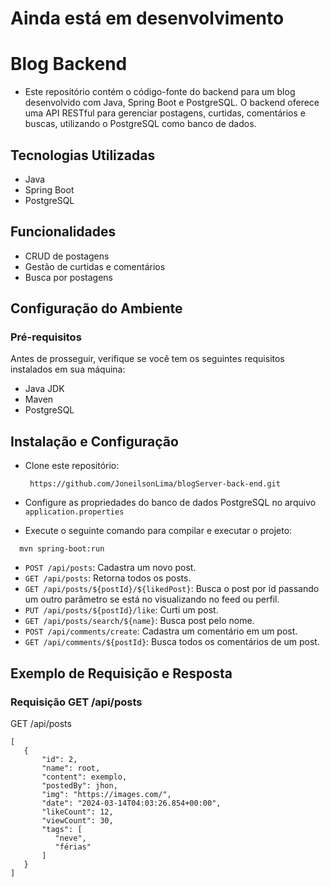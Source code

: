 # Ainda está em desenvolvimento 
# Blog Backend 
- Este repositório contém o código-fonte do backend para um blog desenvolvido com Java, Spring Boot e PostgreSQL. O backend oferece uma API RESTful para gerenciar postagens, curtidas, comentários e buscas, utilizando o PostgreSQL como banco de dados.

## Tecnologias Utilizadas
- Java
- Spring Boot
- PostgreSQL

## Funcionalidades
- CRUD de postagens
- Gestão de curtidas e comentários
- Busca por postagens

## Configuração do Ambiente
### Pré-requisitos
Antes de prosseguir, verifique se você tem os seguintes requisitos instalados em sua máquina:
- Java JDK
- Maven
- PostgreSQL

## Instalação e Configuração
- Clone este repositório:
  ```
   https://github.com/JoneilsonLima/blogServer-back-end.git
  ```
- Configure as propriedades do banco de dados PostgreSQL no arquivo 
`application.properties`

- Execute o seguinte comando para compilar e executar o projeto:
```
  mvn spring-boot:run
```

- `POST /api/posts`: Cadastra um novo post.
- `GET /api/posts`: Retorna todos os posts.
- `GET /api/posts/${postId}/${likedPost}`: Busca o post por id passando um outro parâmetro se está no visualizando no feed ou perfil.
- `PUT /api/posts/${postId}/like`: Curti um post.
- `GET /api/posts/search/${name}`: Busca post pelo nome.
- `POST /api/comments/create`: Cadastra um comentário em um post.
- `GET /api/comments/${postId}`: Busca todos os comentários de um post.

## Exemplo de Requisição e Resposta
### Requisição GET /api/posts

GET /api/posts
```
[
   {
       "id": 2,
       "name": root,
       "content": exemplo,
       "postedBy": jhon,
       "img": "https://images.com/",
       "date": "2024-03-14T04:03:26.854+00:00",
       "likeCount": 12,
       "viewCount": 30,
       "tags": [
          "neve",
          "férias"
       ]
   }
]
```
